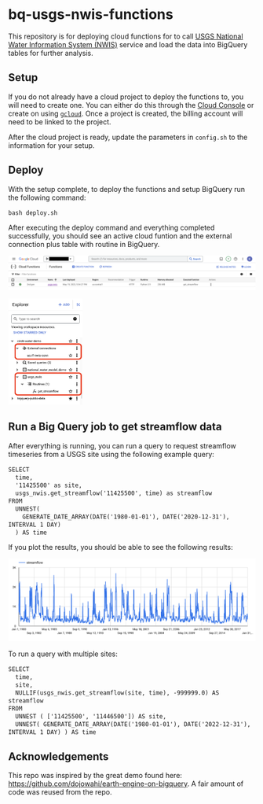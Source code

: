 # bq-usgs-nwis-functions

This repository is for deploying cloud functions for to call [USGS National Water
Information System (NWIS)](https://waterdata.usgs.gov/nwis) service and load the
data into BigQuery tables for further analysis.

## Setup

If you do not already have a cloud project to deploy the functions to, you will 
need to create one. You can either do this through the 
[Cloud Console](https://console.cloud.google.com) or create on using 
[`gcloud`](https://cloud.google.com/sdk/gcloud/reference/projects/create). Once 
a project is created, the billing account will need to be linked to the project.

After the cloud project is ready, update the parameters in `config.sh` to the 
information for your setup.

## Deploy

With the setup complete, to deploy the functions and setup BigQuery run the 
following command:

```
bash deploy.sh
```

After executing the deploy command and everything completed successfully, you 
should see an active cloud funtion and the external connection plus table with 
routine in BigQuery.

![cloud function example](img/cloud_functions.png)

<img src="img/bq-datasets.png"  width="30%">

## Run a Big Query job to get streamflow data

After everything is running, you can run a query to request streamflow timeseries
from a USGS site using the following example query:

```
SELECT
  time,
  '11425500' as site,
  usgs_nwis.get_streamflow('11425500', time) as streamflow
FROM
  UNNEST( 
    GENERATE_DATE_ARRAY(DATE('1980-01-01'), DATE('2020-12-31'), INTERVAL 1 DAY) 
  ) AS time
```

If you plot the results, you should be able to see the following results:

![streamflow timeseries example](img/streamflow_ts.png)

To run a query with multiple sites:

```
SELECT
  time,
  site,
  NULLIF(usgs_nwis.get_streamflow(site, time), -999999.0) AS streamflow
FROM
  UNNEST ( ['11425500', '11446500']) AS site,
  UNNEST( GENERATE_DATE_ARRAY(DATE('1980-01-01'), DATE('2022-12-31'), INTERVAL 1 DAY) ) AS time
```

## Acknowledgements

This repo was inspired by the great demo found here: 
https://github.com/dojowahi/earth-engine-on-bigquery. A fair amount of code was
reused from the repo.